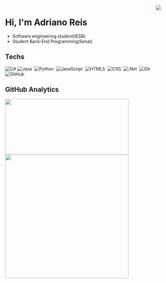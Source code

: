 <img align="right" src="https://user-images.githubusercontent.com/103850682/192527742-94ef5ade-0850-4a7b-9e29-5e1a01301c84.png">

# Hi, I'm Adriano Reis 

- Software engineering student(IESB)
- Student Back-End Programming(Senai)

## Techs

![C#](https://img.shields.io/badge/-C%23-05122A?style=flat&logo=C%23)
![Java](https://img.shields.io/badge/-Java-05122A?style=flat&logo=JS)&nbsp;
![Python](https://img.shields.io/badge/-Python-05122A?style=flat&logo=PY)&nbsp;
![JavaScript](https://img.shields.io/badge/-JavaScript-05122A?style=flat&logo=javascript)&nbsp;
![HTML5](https://img.shields.io/badge/-HTML-05122A?style=flat&logo=html5)&nbsp;
![CSS](https://img.shields.io/badge/-CSS-05122A?style=flat&logo=CSS3&logoColor=157286)&nbsp;
![.Net](https://img.shields.io/badge/-.NET-05122A?style=flat&logo=.NET)&nbsp;
![Git](https://img.shields.io/badge/-Git-05122A?style=flat&logo=git)&nbsp;
![GitHub](https://img.shields.io/badge/-GitHub-05122A?style=flat&logo=github)&nbsp;

## GitHub Analytics

<div>
  <a href="https://github.com/Drireis">
  <img height="180em" width="400em" src="https://github-readme-stats.vercel.app/api?username=Drireis&show_icons=true&theme=vision&include_all_commits=true&count_private=true"/>
  <img width="400em" src="https://github-readme-stats.vercel.app/api/top-langs/?username=Drireis&langs_count=8&https://github.com/Drireis/github-readme-stats"/>
  
</div>  

